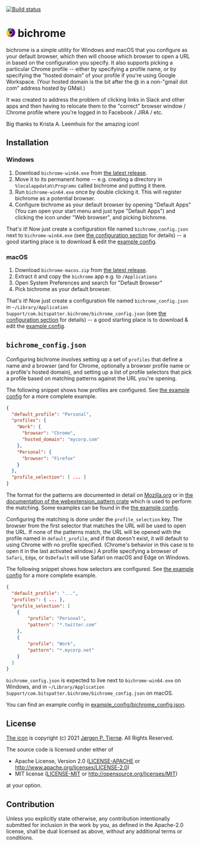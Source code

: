 [![Build status](https://github.com/jorgenpt/bichrome/workflows/Build/badge.svg)](https://github.com/jorgenpt/bichrome/actions?query=workflow%3ABuild)

# <img src="assets/bichrome_icon.png?raw=true" width="24"> bichrome

bichrome is a simple utility for Windows and macOS that you configure as your default browser, which then will choose which browser to open a URL in based on the configuration you specify. It also supports picking a particular Chrome profile -- either by specifying a profile name, or by specifying the "hosted domain" of your profile if you're using Google Workspace. (Your hosted domain is the bit after the @ in a non-"gmail dot com" address hosted by GMail.)

It was created to address the problem of clicking links in Slack and other apps and then having to relocate them to the "correct" browser window / Chrome profile where you're logged in to Facebook / JIRA / etc.

Big thanks to Krista A. Leemhuis for the amazing icon!

## Installation

### Windows

1. Download `bichrome-win64.exe` from [the latest release](https://github.com/jorgenpt/bichrome/releases/latest).
2. Move it to its permanent home -- e.g. creating a directory in `%localappdata%\Programs` called bichrome and putting it there.
3. Run `bichrome-win64.exe` once by double clicking it. This will register bichrome as a potential browser.
4. Configure bichrome as your default browser by opening "Default Apps" (You can open your start menu and just type "Default Apps") and clicking the icon under "Web browser", and picking bichrome.

That's it! Now just create a configuration file named `bichrome_config.json` next to `bichrome-win64.exe` (see [the configuration section](#config) for details) -- a good starting place is to download & edit the [example config](https://raw.githubusercontent.com/jorgenpt/bichrome/main/example_config/bichrome_config.json).


### macOS

1. Download `bichrome-macos.zip` from [the latest release](https://github.com/jorgenpt/bichrome/releases/latest).
2. Extract it and copy the `bichrome` app e.g. to `/Applications`
3. Open System Preferences and search for "Default Browser"
4. Pick bichrome as your default browser.

That's it! Now just create a configuration file named `bichrome_config.json` in `~/Library/Application Support/com.bitspatter.bichrome/bichrome_config.json` (see [the configuration section](#config) for details) -- a good starting place is to download & edit the [example config](https://raw.githubusercontent.com/jorgenpt/bichrome/main/example_config/bichrome_config.json).


## `bichrome_config.json`

Configuring bichrome involves setting up a set of `profiles` that define a name and a browser (and for Chrome, optionally a browser profile name or a profile's hosted domain), and setting up a list of profile selectors that pick a profile based on matching patterns against the URL you're opening.

The following snippet shows how profiles are configured. See [the example config][example_config] for a more complete example.

```json
{
  "default_profile": "Personal",
  "profiles": {
    "Work": {
      "browser": "Chrome",
      "hosted_domain": "mycorp.com"
    },
    "Personal": {
      "browser": "Firefox"
    }
  },
  "profile_selection": [ ... ]
}
```

The format for the patterns are documented in detail on [Mozilla.org](https://developer.mozilla.org/en-US/docs/Mozilla/Add-ons/WebExtensions/Match_patterns) or in [the documentation of the webextension_pattern crate](https://docs.rs/webextension_pattern/latest/webextension_pattern/index.html) which is used to perform the matching. Some examples can be found in the [the example config][example_config].

Configuring the matching is done under the `profile_selection` key. The browser from the first selector that matches the URL will be used to open the URL. If none of the patterns match, the URL will be opened with the profile named in `default_profile`, and if that doesn't exist, it will default to using Chrome with no profile specified. (Chrome's behavior in this case is to open it in the last activated window.) A profile specifying a browser of `Safari`, `Edge`, or `OsDefault` will use Safari on macOS and Edge on Windows.

The following snippet shows how selectors are configured. See [the example config][example_config] for a more complete example.

```json
{
  "default_profile": "...",
  "profiles": { ... },
  "profile_selection": [
    {
        "profile": "Personal",
        "pattern": "*.twitter.com"
    },
    {
        "profile": "Work",
        "pattern": "*.mycorp.net"
    }
  ]
}
```

`bichrome_config.json` is expected to live next to `bichrome-win64.exe` on Windows, and in `~/Library/Application Support/com.bitspatter.bichrome/bichrome_config.json` on macOS.

You can find an example config in [example_config/bichrome_config.json][example_config].

[example_config]: example_config/bichrome_config.json

## License

[The icon](assets/bichrome_icon.png) is copyright (c) 2021 [Jørgen P. Tjernø](mailto:jorgen@tjer.no). All Rights Reserved.

The source code is licensed under either of

 * Apache License, Version 2.0
   ([LICENSE-APACHE](LICENSE-APACHE) or http://www.apache.org/licenses/LICENSE-2.0)
 * MIT license
   ([LICENSE-MIT](LICENSE-MIT) or http://opensource.org/licenses/MIT)

at your option.

## Contribution

Unless you explicitly state otherwise, any contribution intentionally submitted
for inclusion in the work by you, as defined in the Apache-2.0 license, shall be
dual licensed as above, without any additional terms or conditions.
